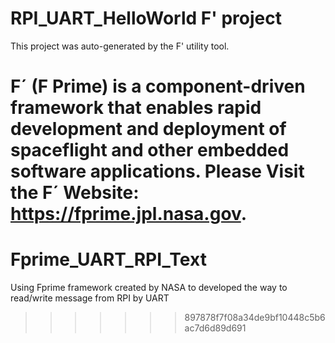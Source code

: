 # RPI_UART_HelloWorld F' project

This project was auto-generated by the F' utility tool. 

F´ (F Prime) is a component-driven framework that enables rapid development and deployment of spaceflight and other embedded software applications.
**Please Visit the F´ Website:** https://fprime.jpl.nasa.gov.
=======
# Fprime_UART_RPI_Text
Using Fprime framework created by NASA to developed the way to read/write message from RPI by UART
>>>>>>> 897878f7f08a34de9bf10448c5b6ac7d6d89d691
